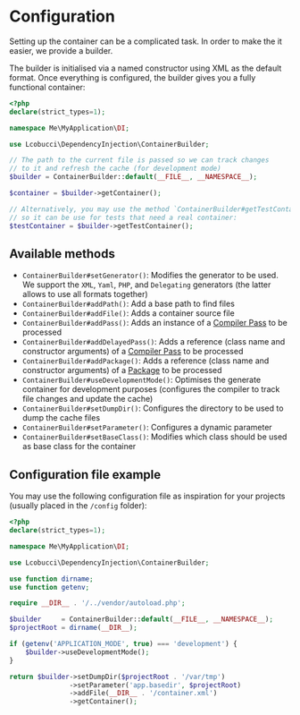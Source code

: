 # Configuration

Setting up the container can be a complicated task.
In order to make the it easier, we provide a builder. 

The builder is initialised via a named constructor using XML as the default format.
Once everything is configured, the builder gives you a fully functional container:

```php
<?php
declare(strict_types=1);

namespace Me\MyApplication\DI;

use Lcobucci\DependencyInjection\ContainerBuilder;

// The path to the current file is passed so we can track changes
// to it and refresh the cache (for development mode)
$builder = ContainerBuilder::default(__FILE__, __NAMESPACE__);

$container = $builder->getContainer();

// Alternatively, you may use the method `ContainerBuilder#getTestContainer()`,
// so it can be use for tests that need a real container:
$testContainer = $builder->getTestContainer();
```

## Available methods

* `ContainerBuilder#setGenerator()`: Modifies the generator to be used.
    We support the `XML`, `Yaml`, `PHP`, and `Delegating` generators (the latter allows to use all formats together)
* `ContainerBuilder#addPath()`: Add a base path to find files
* `ContainerBuilder#addFile()`: Adds a container source file
* `ContainerBuilder#addPass()`: Adds an instance of a [Compiler Pass](compiler-passes.md) to be processed
* `ContainerBuilder#addDelayedPass()`: Adds a reference (class name and constructor arguments) of a [Compiler Pass](compiler-passes.md) to be processed
* `ContainerBuilder#addPackage()`: Adds a reference (class name and constructor arguments) of a [Package](packages.md) to be processed
* `ContainerBuilder#useDevelopmentMode()`: Optimises the generate container for development purposes (configures the compiler to track file changes and update the cache)
* `ContainerBuilder#setDumpDir()`: Configures the directory to be used to dump the cache files
* `ContainerBuilder#setParameter()`: Configures a dynamic parameter
* `ContainerBuilder#setBaseClass()`: Modifies which class should be used as base class for the container

## Configuration file example

You may use the following configuration file as inspiration for your projects (usually placed in the `/config` folder):

```php
<?php
declare(strict_types=1);

namespace Me\MyApplication\DI;

use Lcobucci\DependencyInjection\ContainerBuilder;

use function dirname;
use function getenv;

require __DIR__ . '/../vendor/autoload.php';

$builder     = ContainerBuilder::default(__FILE__, __NAMESPACE__);
$projectRoot = dirname(__DIR__);

if (getenv('APPLICATION_MODE', true) === 'development') {
    $builder->useDevelopmentMode();
}

return $builder->setDumpDir($projectRoot . '/var/tmp')
               ->setParameter('app.basedir', $projectRoot)
               ->addFile(__DIR__ . '/container.xml')
               ->getContainer();
```
